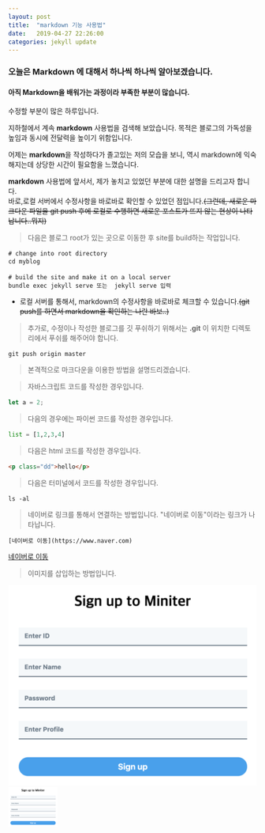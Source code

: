 ```yaml
---
layout: post
title:  "markdown 기능 사용법"
date:   2019-04-27 22:26:00
categories: jekyll update
---
```


<h3> 오늘은 Markdown 에 대해서 하나씩 하나씩 알아보겠습니다.</h3>
<h4> 아직 Markdown을 배워가는 과정이라 부족한 부분이 많습니다.</h4>


수정할 부분이 많은 하루입니다.<br>

지하철에서 계속 __markdown__ 사용법을 검색해 보았습니다. 목적은 블로그의 가독성을 높임과 동시에 전달력을 높이기 위함입니다.<br>

어제는 **markdown**을 작성하다가 졸고있는 저의 모습을 보니, 역시 markdown에 익숙해지는데 상당한 시간이 필요함을 느꼈습니다.<br>

**markdown** 사용법에 앞서서, 제가 놓치고 있었던 부분에 대한 설명을 드리고자 합니다.<br>
바로,로컬 서버에서 수정사항을 바로바로 확인할 수 있었던 점입니다.~~(그런데, 새로운 마크다운 파일을 git push 후에 로컬로 수행하면 새로운 포스트가 뜨지 않는 현상이 나타납니다..뭐지)~~


  > 다음은 블로그 root가 있는 곳으로 이동한 후 site를 build하는 작업입니다.

  ```
  # change into root directory
  cd myblog

  # build the site and make it on a local server
  bundle exec jekyll serve 또는  jekyll serve 입력
  ```

  - 로컬 서버를 통해서, markdown의 수정사항을 바로바로 체크할 수 있습니다.~~(git push를 하면서 markdown을 확인하는 나란 바보..)~~


  > 추가로, 수정이나 작성한 블로그를 깃 푸쉬하기 위해서는 __.git__ 이 위치한 디렉토리에서 푸쉬를 해주어야 합니다.

  ```
  git push origin master
  ```
  > 본격적으로 마크다운을 이용한 방법을 설명드리겠습니다.


  > 자바스크립트 코드를 작성한 경우입니다.

  ```js
  let a = 2;
  ```
  > 다음의 경우에는 파이썬 코드를 작성한 경우입니다.

  ```python
  list = [1,2,3,4]
  ```

  > 다음은 html 코드를 작성한 경우입니다.

  ```html
  <p class="dd">hello</p>
  ```

  > 다음은 터미널에서 코드를 작성한 경우입니다.
  ```
  ls -al
  ```

  > 네이버로 링크를 통해서 연결하는 방법입니다. "네이버로 이동"이라는 링크가 나타납니다.

  ```
  [네이버로 이동](https://www.naver.com)
  ```
  [네이버로 이동](https://www.naver.com)


  > 이미지를 삽입하는 방법입니다.

  ![](/img/aaa.png)
  <img src="/img/aaa.png" width="100">
